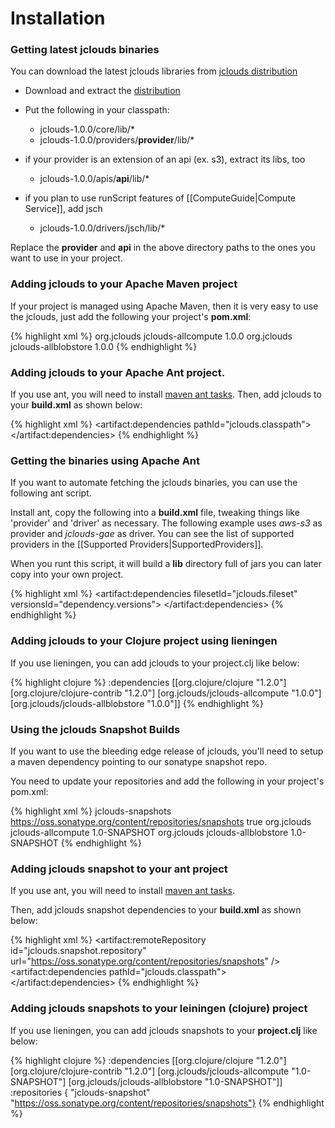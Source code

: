 # Installation

### Getting latest jclouds binaries

You can download the latest jclouds libraries from [jclouds distribution](https://github.com/jclouds/jclouds/archives/master)
	
  * Download and extract the [distribution](https://github.com/jclouds/jclouds/zipball/jclouds-1.0.0)

  * Put the following in your classpath:
     - jclouds-1.0.0/core/lib/*
     - jclouds-1.0.0/providers/__provider__/lib/*

  * if your provider is an extension of an api (ex. s3), extract its libs, too
     - jclouds-1.0.0/apis/__api__/lib/*

  * if you plan to use runScript features of [[ComputeGuide|Compute Service]], add jsch
     - jclouds-1.0.0/drivers/jsch/lib/*

Replace the __provider__ and __api__ in the above directory paths to the ones you want to use in your project.

### Adding jclouds to your Apache Maven project

If your project is managed using Apache Maven, then it is very easy to use the jclouds, just add 
the following your project's __pom.xml__:
	
{% highlight xml %}
<dependencies> 
   <dependency>
        <groupId>org.jclouds</groupId>
        <artifactId>jclouds-allcompute</artifactId>
        <version>1.0.0</version>
   </dependency>
   <dependency>
       <groupId>org.jclouds</groupId>
       <artifactId>jclouds-allblobstore</artifactId>
       <version>1.0.0</version>
   </dependency>
</dependencies>
{% endhighlight %}

### Adding jclouds to your Apache Ant project.

If you use ant, you will need to install [maven ant tasks](http://maven.apache.org/ant-tasks/index.html).
Then, add jclouds to your __build.xml__ as shown below:
	
{% highlight xml %}
<artifact:dependencies pathId="jclouds.classpath">
 <dependency groupId="org.jclouds" 
			 artifactId="jclouds-allcompute" 
			version="1.0.0" />
 <dependency groupId="org.jclouds" 
			 artifactId="jclouds-allblobstore" 
			version="1.0.0" />
</artifact:dependencies>
{% endhighlight %}
	
### Getting the binaries using Apache Ant

If you want to automate fetching the jclouds binaries, you can use the following ant script.

Install ant, copy the following into a __build.xml__ file, tweaking things like 'provider' and 'driver' as necessary. 
The following example uses *aws-s3* as provider and *jclouds-gae* as driver.
You can see the list of supported providers in the [[Supported Providers|SupportedProviders]].

When you runt this script, it will build a __lib__ directory full of jars you can later copy into your own project.

{% highlight xml %}
<project default="sync-lib" xmlns:artifact="urn:maven-artifact-ant" >
  <target name="sync-lib" depends="initmvn">
    <delete dir="lib" />
    <mkdir dir="lib" />
    <artifact:dependencies filesetId="jclouds.fileset" versionsId="dependency.versions">
      <dependency groupId="org.jclouds.provider" artifactId="aws-s3" version="1.0.0" />
      <dependency groupId="org.jclouds.driver" artifactId="jclouds-gae" version="1.0.0" />
    </artifact:dependencies>
    <copy todir="lib" verbose="true">
      <fileset refid="jclouds.fileset"/>
      <mapper type="flatten" />
    </copy>
  </target>
  <get src="http://opensource.become.com/apache/maven/binaries/maven-ant-tasks-2.1.1.jar" dest="maven-ant-tasks"/>
  <target name="initmvn">
    <path id="maven-ant-tasks.classpath" path="maven-ant-tasks"/>
    <typedef resource="org/apache/maven/artifact/ant/antlib.xml" 
			uri="urn:maven-artifact-ant" 
			classpathref="maven-ant-tasks.classpath"/>
  </target>
</project>
{% endhighlight %}

### Adding jclouds to your Clojure project using lieningen

If you use lieningen, you can add jclouds to your project.clj like below:

{% highlight clojure %}
:dependencies [[org.clojure/clojure "1.2.0"]
               [org.clojure/clojure-contrib "1.2.0"]
               [org.jclouds/jclouds-allcompute "1.0.0"]
               [org.jclouds/jclouds-allblobstore "1.0.0"]]
{% endhighlight %}

### Using the jclouds Snapshot Builds 

If you want to use the bleeding edge release of jclouds, you'll need to setup a maven dependency pointing to our sonatype snapshot repo.

You need to update your repositories and add the following in your project's pom.xml:

{% highlight xml %}
<repositories>
    <repository>
        <id>jclouds-snapshots</id>
        <url>https://oss.sonatype.org/content/repositories/snapshots</url>
        <snapshots>
             <enabled>true</enabled>
        </snapshots>
    </repository>
</repositories>
<dependencies> 
   <dependency>
        <groupId>org.jclouds</groupId>
        <artifactId>jclouds-allcompute</artifactId>
        <version>1.0-SNAPSHOT</version>
   </dependency>
   <dependency>
        <groupId>org.jclouds</groupId>
        <artifactId>jclouds-allblobstore</artifactId>
        <version>1.0-SNAPSHOT</version>
   </dependency>
</dependencies>
{% endhighlight %}

### Adding jclouds snapshot to your ant project

If you use ant, you will need to install [maven ant tasks](http://maven.apache.org/ant-tasks/index.html).

Then, add jclouds snapshot dependencies to your __build.xml__ as shown below:

{% highlight xml %}
<artifact:remoteRepository id="jclouds.snapshot.repository" 
						   url="https://oss.sonatype.org/content/repositories/snapshots" />
<artifact:dependencies pathId="jclouds.classpath">
 <dependency groupId="org.jclouds" 
			 artifactId="jclouds-allcompute" 
			 version="1.0-SNAPSHOT" />
 <dependency groupId="org.jclouds" 
			artifactId="jclouds-allblobstore" 
			version="1.0-SNAPSHOT" />
 <remoteRepository refid="jclouds.snapshot.repository" />
</artifact:dependencies>
{% endhighlight %}

### Adding jclouds snapshots to your leiningen (clojure) project

If you use lieningen, you can add jclouds snapshots to your __project.clj__ like below:

{% highlight clojure %}
  :dependencies [[org.clojure/clojure "1.2.0"]
                 [org.clojure/clojure-contrib "1.2.0"]
                 [org.jclouds/jclouds-allcompute "1.0-SNAPSHOT"]
                 [org.jclouds/jclouds-allblobstore "1.0-SNAPSHOT"]]
  :repositories { "jclouds-snapshot" "https://oss.sonatype.org/content/repositories/snapshots"}
{% endhighlight %}

